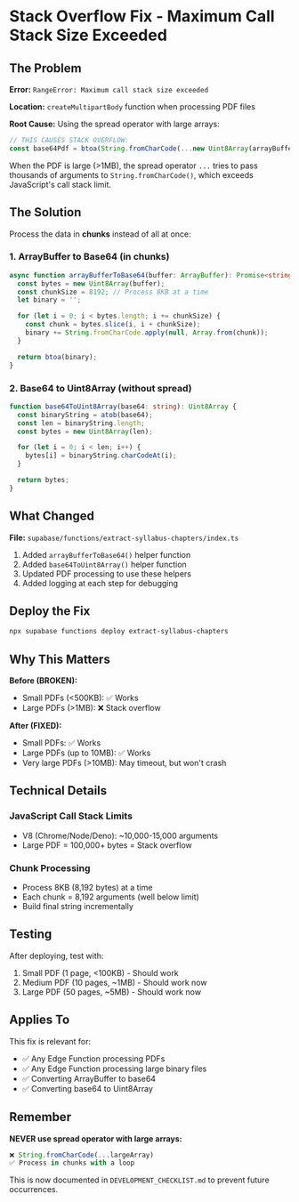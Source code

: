 # Stack Overflow Fix - Maximum Call Stack Size Exceeded

## The Problem

**Error:** `RangeError: Maximum call stack size exceeded`

**Location:** `createMultipartBody` function when processing PDF files

**Root Cause:** Using the spread operator with large arrays:
```typescript
// THIS CAUSES STACK OVERFLOW:
const base64Pdf = btoa(String.fromCharCode(...new Uint8Array(arrayBuffer)));
```

When the PDF is large (>1MB), the spread operator `...` tries to pass thousands of arguments to `String.fromCharCode()`, which exceeds JavaScript's call stack limit.

## The Solution

Process the data in **chunks** instead of all at once:

### 1. ArrayBuffer to Base64 (in chunks)
```typescript
async function arrayBufferToBase64(buffer: ArrayBuffer): Promise<string> {
  const bytes = new Uint8Array(buffer);
  const chunkSize = 8192; // Process 8KB at a time
  let binary = '';

  for (let i = 0; i < bytes.length; i += chunkSize) {
    const chunk = bytes.slice(i, i + chunkSize);
    binary += String.fromCharCode.apply(null, Array.from(chunk));
  }

  return btoa(binary);
}
```

### 2. Base64 to Uint8Array (without spread)
```typescript
function base64ToUint8Array(base64: string): Uint8Array {
  const binaryString = atob(base64);
  const len = binaryString.length;
  const bytes = new Uint8Array(len);

  for (let i = 0; i < len; i++) {
    bytes[i] = binaryString.charCodeAt(i);
  }

  return bytes;
}
```

## What Changed

**File:** `supabase/functions/extract-syllabus-chapters/index.ts`

1. Added `arrayBufferToBase64()` helper function
2. Added `base64ToUint8Array()` helper function
3. Updated PDF processing to use these helpers
4. Added logging at each step for debugging

## Deploy the Fix

```bash
npx supabase functions deploy extract-syllabus-chapters
```

## Why This Matters

**Before (BROKEN):**
- Small PDFs (<500KB): ✅ Works
- Large PDFs (>1MB): ❌ Stack overflow

**After (FIXED):**
- Small PDFs: ✅ Works
- Large PDFs (up to 10MB): ✅ Works
- Very large PDFs (>10MB): May timeout, but won't crash

## Technical Details

### JavaScript Call Stack Limits
- V8 (Chrome/Node/Deno): ~10,000-15,000 arguments
- Large PDF = 100,000+ bytes = Stack overflow

### Chunk Processing
- Process 8KB (8,192 bytes) at a time
- Each chunk = 8,192 arguments (well below limit)
- Build final string incrementally

## Testing

After deploying, test with:
1. Small PDF (1 page, <100KB) - Should work
2. Medium PDF (10 pages, ~1MB) - Should work now
3. Large PDF (50 pages, ~5MB) - Should work now

## Applies To

This fix is relevant for:
- ✅ Any Edge Function processing PDFs
- ✅ Any Edge Function processing large binary files
- ✅ Converting ArrayBuffer to base64
- ✅ Converting base64 to Uint8Array

## Remember

**NEVER use spread operator with large arrays:**
```typescript
❌ String.fromCharCode(...largeArray)
✅ Process in chunks with a loop
```

This is now documented in `DEVELOPMENT_CHECKLIST.md` to prevent future occurrences.
